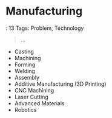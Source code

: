 # Manufacturing

: 13
Tags: Problem, Technology

> …
> 
- Casting
- Machining
- Forming
- Welding
- Assembly
- Additive Manufacturing (3D Printing)
- CNC Machining
- Laser Cutting
- Advanced Materials
- Robotics